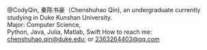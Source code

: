 @CodyQin, 秦陈书豪（Chenshuhao Qin), an undergraduate currently studying in Duke Kunshan University.  
Major: Computer Science,  
Python, Java, Julia, Matlab, Swift
How to reach me: chenshuhao.qin@duke.edu; or 2363264403@qq.com
